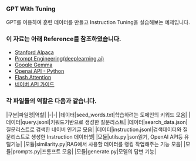### GPT With Tuning
GPT를 이용하여 훈련 데이터를 만들고 Instruction Tuning을 실습해보는 예제입니다.

### 이 자료는 아래 Reference를 참조하였습니다.
+ [Stanford Alpaca](https://github.com/tatsu-lab/stanford_alpaca)
+ [Prompt Engineering(deeplearning.ai)](https://www.deeplearning.ai/short-courses/chatgpt-prompt-engineering-for-developers)
+ [Google Gemma](https://huggingface.co/google/gemma-2b-it)
+ [Openai API - Python](https://github.com/openai/openai-python)
+ [Flash Attention](https://github.com/Dao-AILab/flash-attention)
+ [네이버 API 가이드](https://developers.naver.com/docs/common/openapiguide/)

### 각 파일들의 역할은 다음과 같습니다.
|구분|파일명|역할|
|-|-|
|데이터|seed_words.txt|학습하려는 도메인의 키워드 모음|
|데이터|query.jsonl|키워드기반으로 생성한 질문리스트|
|데이터|search_data.json|질문리스트로 검색한 네이버 인기글 모음|
|데이터|instruction.jsonl|검색데이터와 질문리스트로 생성한 Instruction 데이터셋|
|모듈|utils.py|json읽기, OpenAI API등 유틸기능|
|모듈|similarity.py|RAG에서 사용할 데이터를 랭킹 작업해주는 기능 모음|
|모듈|prompts.py|프롬프트 모음|
|모듈|generate.py|모델의 답변 기능|
